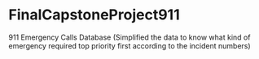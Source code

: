 # FinalCapstoneProject911
911 Emergency Calls Database (Simplified the data to know what kind of emergency required top priority first according to the incident numbers)
